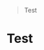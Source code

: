 [^1]: Footnote on *one line*.

[^*Footnote*]: Footnote on one line.

[^2]: Footnote
on two lines.

[^3]: Footnote
   on indented
   lines.
   
[^int]: Interrupted footnote
> Test

[^int]: Interrupted footnote
# Test